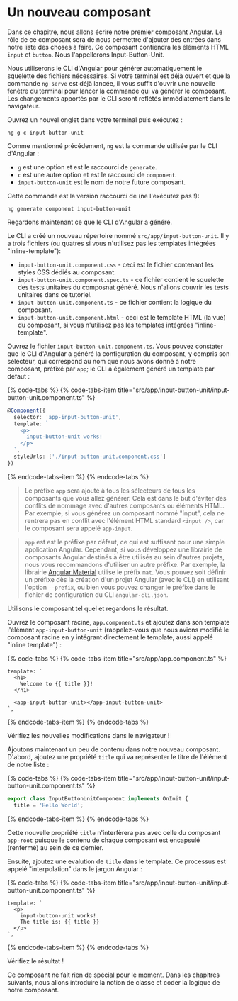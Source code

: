 # Un nouveau composant

Dans ce chapitre, nous allons écrire notre premier composant Angular. Le rôle de ce composant sera de nous permettre d'ajouter des entrées dans notre liste des choses à faire. Ce composant contiendra les éléments HTML `input` et `button`. Nous l'appellerons Input-Button-Unit.

Nous utiliserons le CLI d'Angular pour générer automatiquement le squelette des fichiers nécessaires. Si votre terminal est déjà ouvert et que la commande `ng serve` est déjà lancée, il vous suffit d'ouvrir une nouvelle fenêtre du terminal pour lancer la commande qui va générer le composant. Les changements apportés par le CLI seront reflétés immédiatement dans le navigateur.

Ouvrez un nouvel onglet dans votre terminal puis exécutez :

```text
ng g c input-button-unit
```

Comme mentionné précédement, `ng` est la commande utilisée par le CLI d'Angular :
* `g` est une option et est le raccourci de `generate`.
* `c` est une autre option et est le raccourci de `component`.
* `input-button-unit` est le nom de notre future composant.

Cette commande est la version raccourci de (ne l'exécutez pas !):

```text
ng generate component input-button-unit
```

Regardons maintenant ce que le CLI d'Angular a généré.

Le CLI a créé un nouveau répertoire nommé `src/app/input-button-unit`. Il y a trois fichiers \(ou quatres si vous n'utilisez pas les templates intégrées "inline-template"\):

* `input-button-unit.component.css` - ceci est le fichier contenant les styles CSS dédiés au composant.
* `input-button-unit.component.spec.ts` - ce fichier contient le squelette des tests unitaires du composnat généré. Nous n'allons couvrir les tests unitaires dans ce tutoriel.
* `input-button-unit.component.ts` - ce fichier contient la logique du composant.
* `input-button-unit.component.html` - ceci est le template HTML (la vue) du composant, si vous n'utilisez pas les templates intégrées "inline-template".

Ouvrez le fichier `input-button-unit.component.ts`. Vous pouvez constater que le CLI d'Angular a généré la configuration du composant, y compris son sélecteur, qui correspond au nom que nous avons donné à notre composant, préfixé par `app`; le CLI a également généré un template par défaut :

{% code-tabs %}
{% code-tabs-item title="src/app/input-button-unit/input-button-unit.component.ts" %}
```typescript
@Component({
  selector: 'app-input-button-unit',
  template: `
    <p>
      input-button-unit works!
    </p>
  `,
  styleUrls: ['./input-button-unit.component.css']
})
```
{% endcode-tabs-item %}
{% endcode-tabs %}

> Le préfixe `app` sera ajouté à tous les sélecteurs de tous les composants que vous allez générer. Cela est dans le but d'éviter des conflits de nommage avec d'autres composants ou éléments HTML. Par exemple, si vous générez un composant nommé "input", cela ne rentrera pas en conflit avec l'élément HTML standard `<input />`, car le composant sera appelé `app-input`.

>
> `app` est est le préfixe par défaut, ce qui est suffisant pour une simple application Angular. Cependant, si vous développez une librairie de composants Angular destinés à être utilisés au sein d'autres projets, nous vous recommandons d'utiliser un autre préfixe. Par exemple, la librairie [Angular Material](https://material.angular.io/) utilise le préfix `mat`. Vous pouvez soit définir un préfixe dès la création d'un projet Angular (avec le CLI) en utilisant l'option `--prefix`, ou bien vous pouvez changer le préfixe dans le fichier de configuration du CLI `angular-cli.json`.

Utilisons le composant tel quel et regardons le résultat.


Ouvrez le composant racine, `app.component.ts` et ajoutez dans son template l'élément `app-input-button-unit` \(rappelez-vous que nous avions modifié le composant racine en y intégrant directement le template, aussi appelé "inline template"\) :


{% code-tabs %}
{% code-tabs-item title="src/app/app.component.ts" %}
```markup
template: `
  <h1>
    Welcome to {{ title }}!
  </h1>

  <app-input-button-unit></app-input-button-unit>
`,
```
{% endcode-tabs-item %}
{% endcode-tabs %}

Vérifiez les nouvelles modifications dans le navigateur !

Ajoutons maintenant un peu de contenu dans notre nouveau composant. D'abord, ajoutez une propriété `title` qui va représenter le titre de l'élément de notre liste :


{% code-tabs %}
{% code-tabs-item title="src/app/input-button-unit/input-button-unit.component.ts" %}
```typescript
export class InputButtonUnitComponent implements OnInit {
  title = 'Hello World';
```
{% endcode-tabs-item %}
{% endcode-tabs %}


Cette nouvelle propriété `title` n'interfèrera pas avec celle du composant `app-root` puisque le contenu de chaque composant est encapsulé (renfermé) au sein de ce dernier.

Ensuite, ajoutez une evalution de `title` dans le template. Ce processus est appelé "interpolation" dans le jargon Angular : 

{% code-tabs %}
{% code-tabs-item title="src/app/input-button-unit/input-button-unit.component.ts" %}
```markup
template: `
  <p>
    input-button-unit works!
    The title is: {{ title }}
  </p>
`,
```
{% endcode-tabs-item %}
{% endcode-tabs %}

Vérifiez le résultat !


Ce composant ne fait rien de spécial pour le moment. Dans les chapitres suivants, nous allons introduire la notion de classe et coder la logique de notre composant.
